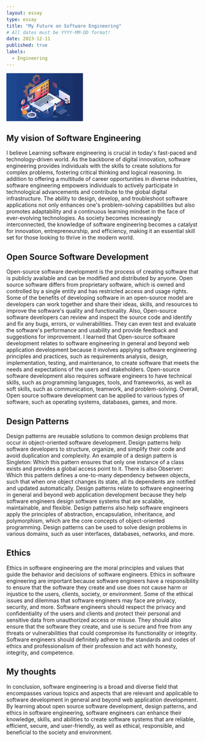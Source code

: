 ```yaml
---
layout: essay
type: essay
title: "My Future on Software Engineering"
# All dates must be YYYY-MM-DD format!
date: 2023-12-11
published: true
labels:
  - Engineering
---
```


<img width="200px" class="rounded float-start pe-4" src="../img/SoftwareEngineer.jpg">



## My vision of Software Engineering

I believe Learning software engineering is crucial in today's fast-paced and technology-driven world. As the backbone of digital innovation, software engineering provides individuals with the skills to create solutions for complex problems, fostering critical thinking and logical reasoning. In addition to offering a multitude of career opportunities in diverse industries, software engineering empowers individuals to actively participate in technological advancements and contribute to the global digital infrastructure. The ability to design, develop, and troubleshoot software applications not only enhances one's problem-solving capabilities but also promotes adaptability and a continuous learning mindset in the face of ever-evolving technologies. As society becomes increasingly interconnected, the knowledge of software engineering becomes a catalyst for innovation, entrepreneurship, and efficiency, making it an essential skill set for those looking to thrive in the modern world. 

## Open Source Software Development

Open-source software development is the process of creating software that is publicly available and can be modified and distributed by anyone. Open source software differs from proprietary software, which is owned and controlled by a single entity and has restricted access and usage rights. Some of the benefits of developing software in an open-source model are developers can work together and share their ideas, skills, and resources to improve the software's quality and functionality. Also, Open-source software developers can review and inspect the source code and identify and fix any bugs, errors, or vulnerabilities. They can even test and evaluate the software's performance and usability and provide feedback and suggestions for improvement. I learned that Open-source software development relates to software engineering in general and beyond web application development because it involves applying software engineering principles and practices, such as requirements analysis, design, implementation, testing, and maintenance, to create software that meets the needs and expectations of the users and stakeholders. Open-source software development also requires software engineers to have technical skills, such as programming languages, tools, and frameworks, as well as soft skills, such as communication, teamwork, and problem-solving. Overall, Open source software development can be applied to various types of software, such as operating systems, databases, games, and more.

## Design Patterns

Design patterns are reusable solutions to common design problems that occur in object-oriented software development. Design patterns help software developers to structure, organize, and simplify their code and avoid duplication and complexity. An example of a design pattern is Singleton: Which this pattern ensures that only one instance of a class exists and provides a global access point to it. There is also Observer: Which this pattern defines a one-to-many dependency between objects, such that when one object changes its state, all its dependents are notified and updated automatically. Design patterns relate to software engineering in general and beyond web application development because they help software engineers design software systems that are scalable, maintainable, and flexible. Design patterns also help software engineers apply the principles of abstraction, encapsulation, inheritance, and polymorphism, which are the core concepts of object-oriented programming. Design patterns can be used to solve design problems in various domains, such as user interfaces, databases, networks, and more.

## Ethics

Ethics in software engineering are the moral principles and values that guide the behavior and decisions of software engineers. Ethics in software engineering are important because software engineers have a responsibility to ensure that the software they create and use does not cause harm or injustice to the users, clients, society, or environment. Some of the ethical issues and dilemmas that software engineers may face are privacy, security, and more. Software engineers should respect the privacy and confidentiality of the users and clients and protect their personal and sensitive data from unauthorized access or misuse. They should also ensure that the software they create, and use is secure and free from any threats or vulnerabilities that could compromise its functionality or integrity. Software engineers should definitely adhere to the standards and codes of ethics and professionalism of their profession and act with honesty, integrity, and competence.

## My thoughts

In conclusion, software engineering is a broad and diverse field that encompasses various topics and aspects that are relevant and applicable to software development in general and beyond web application development. By learning about open source software development, design patterns, and ethics in software engineering, software engineers can enhance their knowledge, skills, and abilities to create software systems that are reliable, efficient, secure, and user-friendly, as well as ethical, responsible, and beneficial to the society and environment.
